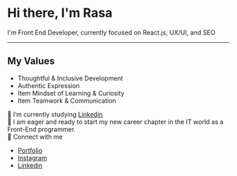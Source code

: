 # Hi there, I'm Rasa

I'm Front End Developer, currently focused on React.js, UX/UI, and SEO


---------------------
## My Values

- Thoughtful & Inclusive Development
- Authentic Expression
- Item Mindset of Learning & Curiosity
- Item Teamwork & Communication


 🌱 I’m currently studying [Linkedin](https://www.linkedin.com/learning/search?entityType=COURSE&keywords=Front-end%20Development&u=42751868)<br/>
 🙌 I am eager and ready to start my new career chapter in the IT world as a Front-End programmer.<br/>
 💬 Connect with me <br/>
 - [Portfolio](https://)<br/>
 - [Instagram](https://www.instagram.coom/rasa_oj)<br/>
 - [Linkedin](https://www.linkedin.com/in/rasa-ojeriene)<br/>


